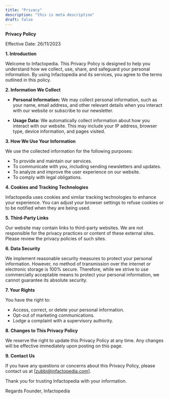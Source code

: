 ```yaml
---
title: "Privacy"
description: "this is meta description"
draft: false
---
```


**Privacy Policy**

Effective Date: 26/11/2023

**1. Introduction**

Welcome to Infactopedia. This Privacy Policy is designed to help you understand how we collect, use, share, and safeguard your personal information. By using Infactopedia and its services, you agree to the terms outlined in this policy.

**2. Information We Collect**

- **Personal Information:** We may collect personal information, such as your name, email address, and other relevant details when you interact with our website or subscribe to our newsletter.

- **Usage Data:** We automatically collect information about how you interact with our website. This may include your IP address, browser type, device information, and pages visited.

**3. How We Use Your Information**

We use the collected information for the following purposes:

- To provide and maintain our services.
- To communicate with you, including sending newsletters and updates.
- To analyze and improve the user experience on our website.
- To comply with legal obligations.

**4. Cookies and Tracking Technologies**

Infactopedia uses cookies and similar tracking technologies to enhance your experience. You can adjust your browser settings to refuse cookies or to be notified when they are being used.

**5. Third-Party Links**

Our website may contain links to third-party websites. We are not responsible for the privacy practices or content of these external sites. Please review the privacy policies of such sites.

**6. Data Security**

We implement reasonable security measures to protect your personal information. However, no method of transmission over the internet or electronic storage is 100% secure. Therefore, while we strive to use commercially acceptable means to protect your personal information, we cannot guarantee its absolute security.

**7. Your Rights**

You have the right to:

- Access, correct, or delete your personal information.
- Opt-out of marketing communications.
- Lodge a complaint with a supervisory authority.

**8. Changes to This Privacy Policy**

We reserve the right to update this Privacy Policy at any time. Any changes will be effective immediately upon posting on this page.

**9. Contact Us**

If you have any questions or concerns about this Privacy Policy, please contact us at [zubbi@infactopedia.com].

Thank you for trusting Infactopedia with your information.

Regards
Founder, Infactopedia